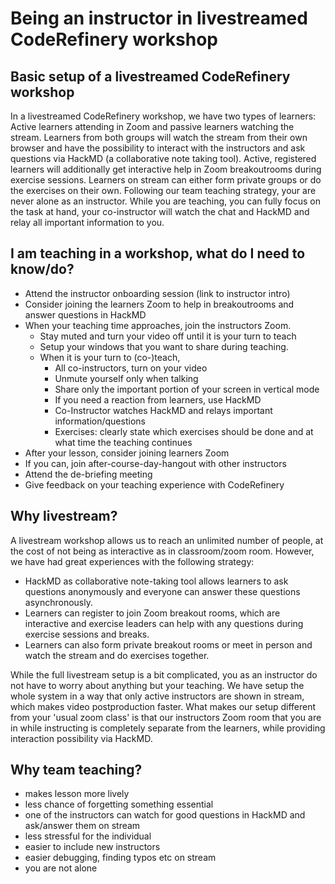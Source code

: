 # Being an instructor in livestreamed CodeRefinery workshop

## Basic setup of a livestreamed CodeRefinery workshop

In a livestreamed CodeRefinery workshop, we have two types of learners: Active learners attending in Zoom and passive learners watching the stream.
Learners from both groups will watch the stream from their own browser and have the possibility to interact with the instructors and ask questions via HackMD 
(a collaborative note taking tool).
Active, registered learners will additionally get interactive help in Zoom breakoutrooms during exercise sessions. 
Learners on stream can either form private groups or do the exercises on their own.
Following our team teaching strategy, your are never alone as an instructor. While you are teaching, you can fully focus on the task at hand, your co-instructor will
watch the chat and HackMD and relay all important information to you.

## I am teaching in a workshop, what do I need to know/do?

* Attend the instructor onboarding session (link to instructor intro) 
* Consider joining the learners Zoom to help in breakoutrooms and answer questions in HackMD
* When your teaching time approaches, join the instructors Zoom.
  * Stay muted and turn your video off until it is your turn to teach 
  * Setup your windows that you want to share during teaching.
  * When it is your turn to (co-)teach,
    * All co-instructors, turn on your video
    * Unmute yourself only when talking
    * Share only the important portion of your screen in vertical mode
    * If you need a reaction from learners, use HackMD
    * Co-Instructor watches HackMD and relays important information/questions
    * Exercises: clearly state which exercises should be done and at what time the teaching continues
* After your lesson, consider joining learners Zoom
* If you can, join after-course-day-hangout with other instructors
* Attend the de-briefing meeting
* Give feedback on your teaching experience with CodeRefinery

## Why livestream?

A livestream workshop allows us to reach an unlimited number of people, at the cost of not being as interactive as in classroom/zoom room. 
However, we have had great experiences with the following strategy:

* HackMD as collaborative note-taking tool allows learners to ask questions anonymously and everyone can answer these questions asynchronously.
* Learners can register to join Zoom breakout rooms, which are interactive and exercise leaders can help with any questions during exercise sessions and breaks.
* Learners can also form private breakout rooms or meet in person and watch the stream and do exercises together.

While the full livestream setup is a bit complicated, you as an instructor do not have to worry about anything but your teaching.
We have setup the whole system in a way that only active instructors are shown in stream, which makes video postproduction faster.
What makes our setup different from your 'usual zoom class' is that our instructors Zoom room that you are in while instructing is completely separate from the learners, 
while providing interaction possibility via HackMD.

## Why team teaching?

* makes lesson more lively
* less chance of forgetting something essential
* one of the instructors can watch for good questions in HackMD and ask/answer them on stream 
* less stressful for the individual
* easier to include new instructors
* easier debugging, finding typos etc on stream
* you are not alone

    
